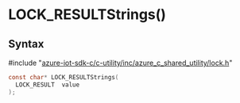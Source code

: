 # LOCK_RESULTStrings()

## Syntax

\#include "[azure-iot-sdk-c/c-utility/inc/azure_c_shared_utility/lock.h](../iot-c-ref-lock-h.md)"  
```C
const char* LOCK_RESULTStrings(
  LOCK_RESULT  value
);
```

